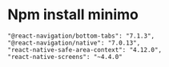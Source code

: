 # Npm install minimo
    "@react-navigation/bottom-tabs": "7.1.3",
    "@react-navigation/native": "7.0.13",
    "react-native-safe-area-context": "4.12.0",
    "react-native-screens": "~4.4.0"
 
